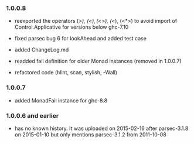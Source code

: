 ### 1.0.0.8

- reexported the operators (*>), (<$), (<$>), (<*), (<*>) to avoid
  import of Control.Applicative for versions below ghc-7.10

- fixed parsec bug 6 for lookAhead and added test case

- added ChangeLog.md

- readded fail definition for older Monad instances (removed in 1.0.0.7)

- refactored code (hlint, scan, stylish, -Wall)

### 1.0.0.7

- added MonadFail instance for ghc-8.8

### 1.0.0.6 and earlier

- has no known history. It was uploaded on 2015-02-16 after
  parsec-3.1.8 on 2015-01-10 but only mentions parsec-3.1.2 from 2011-10-08
